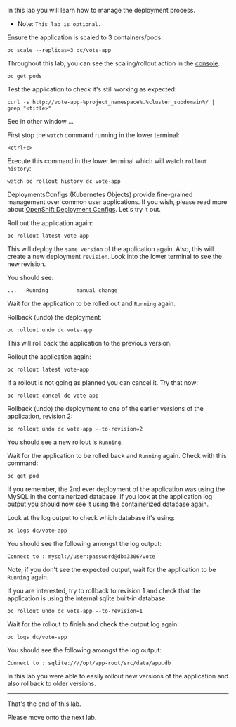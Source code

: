In this lab you will learn how to manage the deployment process. 

 - Note: ``This lab is optional.`` 

Ensure the application is scaled to 3 containers/pods: 

```execute
oc scale --replicas=3 dc/vote-app
```

Throughout this lab, you can see the scaling/rollout action in the [console](%console_url%/k8s/ns/%project_namespace%/pods). 

```execute
oc get pods
```

Test the application to check it's still working as expected: 

```execute 
curl -s http://vote-app-%project_namespace%.%cluster_subdomain%/ | grep "<title>"
```

See in other window ... 

First stop the ``watch`` command running in the lower terminal:

```execute-2
<ctrl+c>
```

Execute this command in the lower terminal which will watch ``rollout history``:

```execute-2
watch oc rollout history dc vote-app
```

DeploymentsConfigs (Kubernetes Objects) provide fine-grained management over common user applications. If you wish, please read more about [OpenShift Deployment Configs](https://docs.openshift.com/container-platform/3.11/dev_guide/deployments/how_deployments_work.html).  Let's try it out. 

Roll out the application again: 

```execute
oc rollout latest vote-app
```

This will deploy the ``same version`` of the application again. 
Also, this will create a new deployment ``revision``. Look into the lower terminal to see the new revision. 

You should see:

```
...   Running         manual change
```

Wait for the application to be rolled out and ``Running`` again. 

Rollback (undo) the deployment: 

```execute
oc rollout undo dc vote-app
```

This will roll back the application to the previous version. 

Rollout the application again: 

```execute
oc rollout latest vote-app
```

If a rollout is not going as planned you can cancel it.  Try that now:

```execute
oc rollout cancel dc vote-app
```

Rollback (undo) the deployment to one of the earlier versions of the application, revision 2: 

```execute
oc rollout undo dc vote-app --to-revision=2
```

You should see a new rollout is ``Running``.  

Wait for the application to be rolled back and ``Running`` again. Check with this command:

```execute
oc get pod
```

If you remember, the 2nd ever deployment of the application was  using the MySQL in the containerized database.  If you look at the application log output you should now see it using the containerized database again. 

Look at the log output to check which database it's using:

```execute
oc logs dc/vote-app 
```

You should see the following amongst the log output: 

```
Connect to : mysql://user:password@db:3306/vote
```

Note, if you don't see the expected output, wait for the application to be ``Running`` again. 

If you are interested, try to rollback to revision 1 and check that the application is using the internal sqlite built-in database: 

```execute
oc rollout undo dc vote-app --to-revision=1
```

Wait for the rollout to finish and check the output log again:

```execute
oc logs dc/vote-app 
```

You should see the following amongst the log output: 

```
Connect to : sqlite:////opt/app-root/src/data/app.db
```

In this lab you were able to easily rollout new versions of the application and also rollback to older versions. 

---
That's the end of this lab.

Please move onto the next lab.  